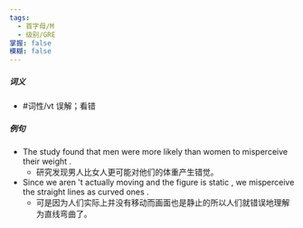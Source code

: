 ```yaml
---
tags:
  - 首字母/M
  - 级别/GRE
掌握: false
模糊: false
---
```

##### 词义
- #词性/vt  误解；看错
##### 例句
- The study found that men were more likely than women to misperceive their weight .
	- 研究发现男人比女人更可能对他们的体重产生错觉。
- Since we aren 't actually moving and the figure is static , we misperceive the straight lines as curved ones .
	- 可是因为人们实际上并没有移动而画面也是静止的所以人们就错误地理解为直线弯曲了。
